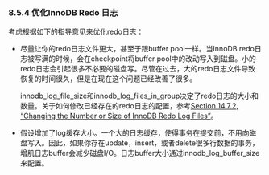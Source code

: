 ### 8.5.4  优化InnoDB Redo 日志

考虑根据如下的指导意见来优化redo日志：

* 尽量让你的redo日志文件更大，甚至于跟buffer pool一样。当InnoDB redo日志被写满的时候，会在checkpoint将buffer pool中的改动写入到磁盘。小的redo日志会引起很多不必要的磁盘写。尽管在过去，大的redo日志文件导致恢复的时间很久，但是在现在这个问题已经改善了很多。

	innodb_log_file_size和innodb_log_files_in_group决定了redo日志的大小和数量。关于如何修改已经存在的redo日志的配置，参考[Section 14.7.2, “Changing the Number or Size of InnoDB Redo Log Files”](TODO)。

* 假设增加了log缓存大小。一个大的日志缓存，使得事务在提交前，不用向磁盘写入。因此，如果你存在update，insert，或者delete很多行数据的事务，增肌日志buffer会减少磁盘I/O。日志buffer大小通过innodb_log_buffer_size来配置。
